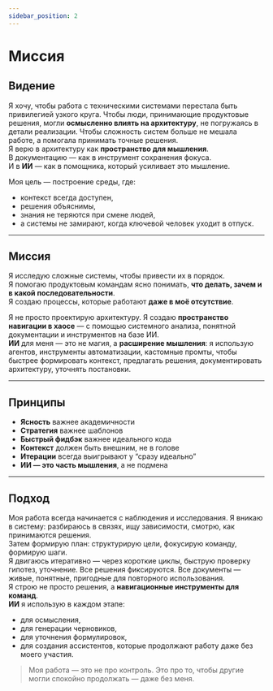 ```yaml
---
sidebar_position: 2
---
```


# Миссия

## Видение

Я хочу, чтобы работа с техническими системами перестала быть привилегией узкого круга.
Чтобы люди, принимающие продуктовые решения, могли **осмысленно влиять на архитектуру**, не погружаясь в детали реализации.
Чтобы сложность систем больше не мешала работе, а помогала принимать точные решения.
<br />
Я верю в архитектуру как **пространство для мышления**.  
В документацию — как в инструмент сохранения фокуса.  
И в **ИИ** — как в помощника, который усиливает это мышление.
<br />

Моя цель — построение среды, где:
- контекст всегда доступен,
- решения объяснимы,
- знания не теряются при смене людей,
- а системы не замирают, когда ключевой человек уходит в отпуск.

---

## Миссия

Я исследую сложные системы, чтобы привести их в порядок.  
Я помогаю продуктовым командам ясно понимать, **что делать, зачем и в какой последовательности**.  
Я создаю процессы, которые работают **даже в моё отсутствие**.
<br />

Я не просто проектирую архитектуру. Я создаю **пространство навигации в хаосе** — с помощью системного анализа, понятной документации и инструментов на базе ИИ.
<br />
**ИИ** для меня — это не магия, а **расширение мышления**:
я использую агентов, инструменты автоматизации, кастомные промты, чтобы быстрее формировать контекст, предлагать решения, документировать архитектуру, уточнять постановки.

---

## Принципы

- **Ясность** важнее академичности
- **Стратегия** важнее шаблонов
- **Быстрый фидбэк** важнее идеального кода
- **Контекст** должен быть внешним, не в голове
- **Итерации** всегда выигрывают у “сразу идеально”
- **ИИ — это часть мышления**, а не подмена

---

## Подход

Моя работа всегда начинается с наблюдения и исследования.
Я вникаю в систему: разбираюсь в связях, ищу зависимости, смотрю, как принимаются решения.
<br />
Затем формирую план:
структурирую цели, фокусирую команду, формирую шаги.
<br />
Я двигаюсь итеративно — через короткие циклы, быструю проверку гипотез, уточнение.
Все решения фиксируются. Все документы — живые, понятные, пригодные для повторного использования.
<br />
Я строю не просто решения, а **навигационные инструменты для команд**.
<br />
**ИИ** я использую в каждом этапе:
- для осмысления,
- для генерации черновиков,
- для уточнения формулировок,
- для создания ассистентов, которые продолжают работу даже без моего участия.

> Моя работа — это не про контроль.
> Это про то, чтобы другие могли спокойно продолжать — даже без меня.
